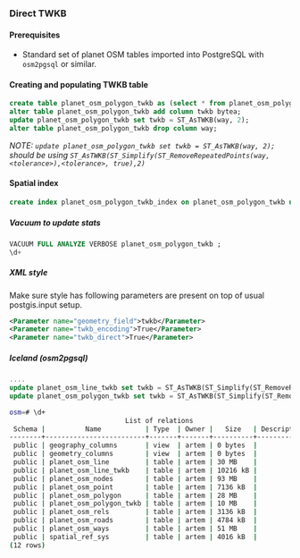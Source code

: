 ### Direct TWKB
#### Prerequisites

* Standard set of planet OSM tables imported into PostgreSQL with `osm2pgsql` or similar.

#### Creating and populating TWKB table

```sql
create table planet_osm_polygon_twkb as (select * from planet_osm_polygon);
alter table planet_osm_polygon_twkb add column twkb bytea;
update planet_osm_polygon_twkb set twkb = ST_AsTWKB(way, 2);
alter table planet_osm_polygon_twkb drop column way;
```
*NOTE: `update planet_osm_polygon_twkb set twkb = ST_AsTWKB(way, 2);` should be using `ST_AsTWKB(ST_Simplify(ST_RemoveRepeatedPoints(way, <tolerance>),<tolerance>, true),2)`*


#### Spatial index

```sql
create index planet_osm_polygon_twkb_index on planet_osm_polygon_twkb using GIST(ST_GeomFromTWKB(twkb));
```

##### Vacuum to update stats

```sql
VACUUM FULL ANALYZE VERBOSE planet_osm_polygon_twkb ;
\d+
```

##### XML style

Make sure style has following parameters are present on top of usual postgis.input setup.

```xml
<Parameter name="geometry_field">twkb</Parameter>
<Parameter name="twkb_encoding">True</Parameter>
<Parameter name="twkb_direct">True</Parameter>
```


##### Iceland (osm2pgsql)

```sql
....
update planet_osm_line_twkb set twkb = ST_AsTWKB(ST_Simplify(ST_RemoveRepeatedPoints(way,1), 1, true),0);
update planet_osm_polygon_twkb set twkb = ST_AsTWKB(ST_Simplify(ST_RemoveRepeatedPoints(way,1), 1, true),0);

```

```bash
osm=# \d+
							 List of relations
 Schema |          Name           | Type  | Owner |   Size   | Description
--------+-------------------------+-------+-------+----------+-------------
 public | geography_columns       | view  | artem | 0 bytes  |
 public | geometry_columns        | view  | artem | 0 bytes  |
 public | planet_osm_line         | table | artem | 30 MB    |
 public | planet_osm_line_twkb    | table | artem | 10216 kB |
 public | planet_osm_nodes        | table | artem | 93 MB    |
 public | planet_osm_point        | table | artem | 7136 kB  |
 public | planet_osm_polygon      | table | artem | 28 MB    |
 public | planet_osm_polygon_twkb | table | artem | 10 MB    |
 public | planet_osm_rels         | table | artem | 3136 kB  |
 public | planet_osm_roads        | table | artem | 4784 kB  |
 public | planet_osm_ways         | table | artem | 51 MB    |
 public | spatial_ref_sys         | table | artem | 4016 kB  |
(12 rows)

```
